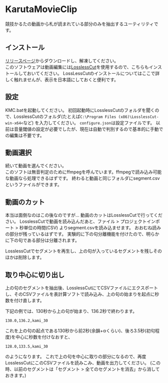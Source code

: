 # KarutaMovieClip

競技かるたの動画から札が読まれている部分のみを抽出するユーティリティです。


## インストール
[リリースページ](https://github.com/kamomemew/KarutaMovieClip/releases)からダウンロードし、解凍してください。<br>
このソフトウェアは動画編集には[LosslessCut](https://github.com/mifi/lossless-cut/)を使用するので、こちらもインストールしておいてください。
LossLessCutのインストールについてはここで詳しく触れませんが、表示を日本語にしておくと便利です。


## 設定
KMC.batを起動してください。
初回起動時にLosslessCutのフォルダを聞くので、LosslessCutのフォルダ(たとえば`C:\Program Files (x86)\LosslessCut-win-x64<`など)
を入力してください。
`configure.json`は設定ファイルです。
以前は音量閾値の設定が必要でしたが、現在は自動で判別するので基本的に手動での編集は不要です。

## 動画選択
続いて動画を選んでください。<br>
このソフトは無音判定のためにffmpegを呼んでいます。ffmpegで読み込み可能な動画なら処理できるはずです。
終わると動画と同じフォルダにsegment.csvというファイルができます。


## 動画のカット
本当は面倒なのはこの後なのですが…
動画のカットはLosslessCutで行ってください。
LosslessCutで動画を読み込んだあと、ファイル > プロジェクトインポート > 秒単位の時間(CSV) よりsegment.csvを読み込ませます。
おおむね読みの部分が残っているはずです。
実験的に下の句分離機能を付けたので、明らかに下の句である部分は分離されます。

LosslessCutでセグメントを再生し、上の句が入っているセグメントを残しそのほかは削除します。

## 取り中心に切り出し
上の句のセグメントを抽出後、LosslessCutにてCSVファイルにエクスポートし、そのCSVファイルを表計算ソフトで読み込み、上の句の始まりを起点に秒数を付け直します。

下記の例では、130秒から上の句が始まり、136.2秒で終わります。
```csv
130.0,136.2,kami_30
```

これを上の句の起点である130秒から前2秒(余韻+αくらい)、後ろ3.5秒(初句程度)を中心に秒数を付けなおすと、
```csv
128.0,133.5,kami_30
```
のようになります。
これで上の句を中心に取りの部分になるので、再度LosslessCutにこのCSVファイルを読みこみ、動画を出力してください。
(この時、以前のセグメントは「セグメント > 全てのセグメントを消去」から消しておきます。)
